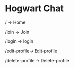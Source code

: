# Hogwart Chat

/ -> Home

/join -> Join

/login -> login

/edit-profile-> Edit-profile

/delete-profile -> Delete-profile

